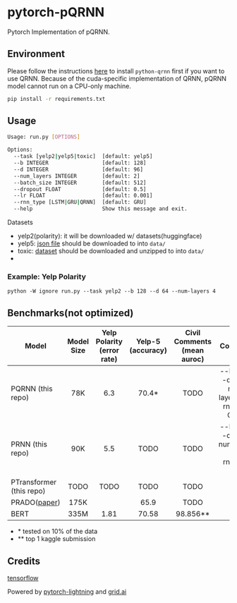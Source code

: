 # pytorch-pQRNN

Pytorch Implementation of pQRNN.

## Environment

Please follow the instructions [here](https://github.com/salesforce/pytorch-qrnn) to install `python-qrnn` first if you want to use QRNN. Because of the cuda-specific implementation of QRNN, pQRNN model cannot run on a CPU-only machine.

```bash
pip install -r requirements.txt
```

## Usage

```bash
Usage: run.py [OPTIONS]

Options:
  --task [yelp2|yelp5|toxic]  [default: yelp5]
  --b INTEGER                 [default: 128]
  --d INTEGER                 [default: 96]
  --num_layers INTEGER        [default: 2]
  --batch_size INTEGER        [default: 512]
  --dropout FLOAT             [default: 0.5]
  --lr FLOAT                  [default: 0.001]
  --rnn_type [LSTM|GRU|QRNN]  [default: GRU]
  --help                      Show this message and exit.
```

Datasets

-   yelp2(polarity): it will be downloaded w/ datasets(huggingface)
-   yelp5: [json file](https://www.kaggle.com/luisfredgs/hahnn-for-document-classification?select=yelp_reviews.json) should be downloaded to into `data/`
-   toxic: [dataset](https://www.kaggle.com/c/jigsaw-toxic-comment-classification-challenge) should be downloaded and unzipped to into `data/`
-

### Example: Yelp Polarity

    python -W ignore run.py --task yelp2 --b 128 --d 64 --num-layers 4

## Benchmarks(not optimized)

| Model                                                         | Model Size | Yelp Polarity (error rate) | Yelp-5 (accuracy) | Civil Comments (mean auroc) |                    Command                    |
| ------------------------------------------------------------- | :--------: | :------------------------: | :---------------: | :-------------------------: | :-------------------------------------------: |
| PQRNN (this repo)                                             |     78K    |             6.3            |       70.4\*      |             TODO            | --b 128 --d 64 --num-layers 4 --rnn_type QRNN |
| PRNN (this repo)                                              |     90K    |             5.5            |        TODO       |             TODO            |  --b 128 --d 64 --num_layers 1 --rnn_type GRU |
| PTransformer (this repo)                                      |    TODO    |            TODO            |        TODO       |             TODO            |                                               |
| PRADO([paper](https://www.aclweb.org/anthology/D19-1506.pdf)) |    175K    |                            |        65.9       |             TODO            |                                               |
| BERT                                                          |    335M    |            1.81            |       70.58       |          98.856\*\*         |                                               |

-   \* tested on 10% of the data
-   \*\* top 1 kaggle submission

## Credits

[tensorflow](https://github.com/tensorflow/models/tree/master/research/sequence_projection/prado)

Powered by [pytorch-lightning](https://github.com/PyTorchLightning/pytorch-lightning) and [grid.ai](https://www.grid.ai/)
